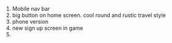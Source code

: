 1. Mobile nav bar
2. big button on home screen. cool round and rustic travel style
3. phone version
4. new sign up screen in game
5. 